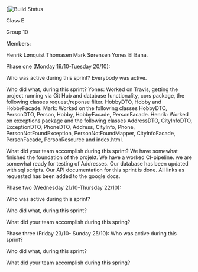[![Build Status](https://travis-ci.com/github/Youneselb/CA2)

Class E

Group 10 

Members: 

Henrik Lønquist Thomasen 
Mark Sørensen
Yones El Bana.

Phase one (Monday 19/10-Tuesday 20/10): 

Who was active during this sprint? 
Everybody was active.

Who did what, during this sprint?
Yones: Worked on Travis, getting the project running via Git Hub and database functionality, cors package, the following classes request/reponse filter. HobbyDTO, Hobby and HobbyFacade.
Mark: Worked on the following classes HobbyDTO, PersonDTO, Person, Hobby, HobbyFacade, PersonFacade. 
Henrik: Worked on exceptions package and the following classes AddressDTO, CityInfoDTO, ExceptionDTO, PhoneDTO, Address, CityInfo, Phone, PersonNotFoundException, PersonNotFoundMapper, CityInfoFacade, PersonFacade, PersonResource and index.html.

What did your team accomplish during this sprint?
We have somewhat finished the foundation of the projekt. We have a worked CI-pipeline. we are somewhat ready for testing of Addresses. 
Our database has been updated with sql scripts. Our API documentation for this sprint is done. All links as requested has been added to the google docs.

Phase two (Wednesday 21/10-Thursday 22/10):

Who was active during this sprint?

Who did what, during this sprint?

What did your team accomplish during this spring?

Phase three (Friday 23/10- Sunday 25/10):
Who was active during this sprint?

Who did what, during this sprint?

What did your team accomplish during this spring?
